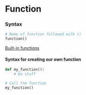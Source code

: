 # Function

### Syntax

```python
# Name of function followed with ()
function()
```

[Built-in functions](https://docs.python.org/3/library/functions.html)

#### Syntax for creating our own function

```python
def my_function():
    # Do stuff
    
# Call the function
my_function()
```

